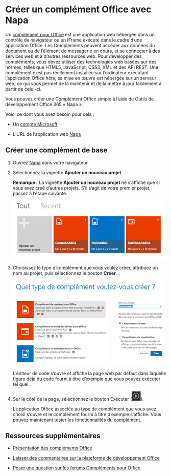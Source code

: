 
# Créer un complément Office avec Napa



Un [complément pour Office](../../docs/overview/office-add-ins.md) est une application web hébergée dans un contrôle de navigateur ou un IFrame exécuté dans le cadre d’une application Office. Les Compléments peuvent accéder aux données du document ou de l’élément de messagerie en cours, et se connecter à des services web et à d’autres ressources web. Pour développer des compléments, vous devez utiliser des technologies web basées sur des normes, telles que HTML5, JavaScript, CSS3, XML et des API REST. Une complément n’est pas réellement installée sur l’ordinateur exécutant l’application Office hôte, sa mise en œuvre est hébergée sur un serveur web, ce qui vous permet de la maintenir et de la mettre à jour facilement à partir de celui-ci.

Vous pouvez créer une Complément Office simple à l’aide de Outils de développement Office 365 « Napa ».

Voici ce dont vous avez besoin pour cela :

- Un [compte Microsoft](http://www.microsoft.com/en-us/account/default.aspx)
    
- L’URL de l’application web [Napa](https://www.napacloudapp.com/ )
    

## Créer une complément de base



1. Ouvrez [Napa](https://www.napacloudapp.com/ ) dans votre navigateur.
    
2. Sélectionnez la vignette  **Ajouter un nouveau projet**.
    
     **Remarque :** La vignette **Ajouter un nouveau projet** ne s’affiche que si vous avez créé d’autres projets. S’il s’agit de votre premier projet, passez à l’étape suivante.
    
    ![Page Projets](../../images/08fc36cf-7cc1-442f-a9a5-b6bb30d786a4.png)

3. Choisissez le type d’complément que vous voulez créer, attribuez un nom au projet, puis sélectionnez le bouton  **Créer**.
    
    ![Vignette de l’application Excel](../../images/Apps_NAPA_Excel_Tile.png)

    L’éditeur de code s’ouvre et affiche la page web par défaut dans laquelle figure déjà du code fourni à titre d’exemple que vous pouvez exécuter tel quel.
    
4. Sur le côté de la page, sélectionnez le bouton Exécuter (![Bouton Exécuter](../../images/Apps_NAPA_Run_Button.png)).
    
    L’application Office associée au type de complément que vous avez choisi s’ouvre et le complément fourni à titre d’exemple s’affiche. Vous pouvez maintenant tester les fonctionnalités du complément.
    

## Ressources supplémentaires



- [Présentation des compléments Office](../../docs/overview/office-add-ins.md)
    
- [Laisser des commentaires sur la plateforme de développement Office](http://officespdev.uservoice.com/)
    
- [Poser une question sur les forums Compléments pour Office](http://social.msdn.microsoft.com/Forums/officeapps/en-US/home?forum=appsforoffice%2Cofficestore&amp;filter=alltypes&amp;sort=lastpostdesc)
    
